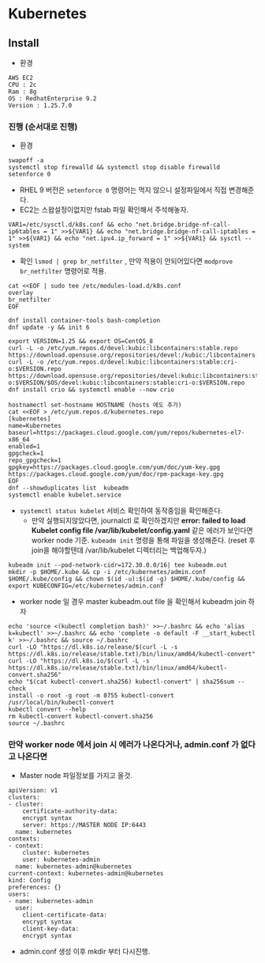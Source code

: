 # Kubernetes
## Install
* 환경
```
AWS EC2
CPU : 2c
Ram : 8g
OS : RedhatEnterprise 9.2
Version : 1.25.7.0
```

### 진행 (순서대로 진행)
* 환경
```
swapoff -a
systemctl stop firewalld && systemctl stop disable firewalld
setenforce 0
```
* RHEL 9 버전은 `setenforce 0` 명령어는 먹지 않으니 설정파일에서 직접 변경해준다.
* EC2는 스왑설정이없지만 fstab 파일 확인해서 주석해놓자.

```
VAR1=/etc/sysctl.d/k8s.conf && echo "net.bridge.bridge-nf-call-ip6tables = 1" >>${VAR1} && echo "net.bridge.bridge-nf-call-iptables = 1" >>${VAR1} && echo "net.ipv4.ip_forward = 1" >>${VAR1} && sysctl --system
```
* 확인 `lsmod | grep br_netfilter` , 만약 적용이 안되어있다면 `modprove br_netfilter` 명령어로 적용.

```
cat <<EOF | sudo tee /etc/modules-load.d/k8s.conf
overlay
br_netfilter
EOF
```
```
dnf install container-tools bash-completion
dnf update -y && init 6
```
```
export VERSION=1.25 && export OS=CentOS_8
curl -L -o /etc/yum.repos.d/devel:kubic:libcontainers:stable.repo https://download.opensuse.org/repositories/devel:/kubic:/libcontainers:/stable/$OS/devel:kubic:libcontainers:stable.repo
curl -L -o /etc/yum.repos.d/devel:kubic:libcontainers:stable:cri-o:$VERSION.repo https://download.opensuse.org/repositories/devel:kubic:libcontainers:stable:cri-o:$VERSION/$OS/devel:kubic:libcontainers:stable:cri-o:$VERSION.repo
dnf install crio && systemctl enable --now crio
```
```
hostnamectl set-hostname HOSTNAME (hosts 에도 추가)
cat <<EOF > /etc/yum.repos.d/kubernetes.repo
[kubernetes]
name=Kubernetes
baseurl=https://packages.cloud.google.com/yum/repos/kubernetes-el7-x86_64
enabled=1
gpgcheck=1
repo_gpgcheck=1
gpgkey=https://packages.cloud.google.com/yum/doc/yum-key.gpg https://packages.cloud.google.com/yum/doc/rpm-package-key.gpg
EOF
dnf --showduplicates list  kubeadm
systemctl enable kubelet.service
```
* `systemctl status kubelet` 서비스 확인하여 동작중임을 확인해준다.
  * 만약 실행되지않았다면, journalctl 로 확인하겠지만 **error: failed to load Kubelet config file /var/lib/kubelet/config.yaml** 같은 에러가 보인다면 worker node 기준. `kubeadm init` 명령을 통해 파일을 생성해준다. (reset 후 join을 해야할텐데 /var/lib/kubelet 디렉터리는 백업해두자.)

```
kubeadm init --pod-network-cidr=172.30.0.0/16| tee kubeadm.out
mkdir -p $HOME/.kube && cp -i /etc/kubernetes/admin.conf $HOME/.kube/config && chown $(id -u):$(id -g) $HOME/.kube/config && export KUBECONFIG=/etc/kubernetes/admin.conf
```
* worker node 일 경우 master kubeadm.out file 을 확인해서 kubeadm join 하자

```
echo 'source <(kubectl completion bash)' >>~/.bashrc && echo 'alias k=kubectl' >>~/.bashrc && echo 'complete -o default -F __start_kubectl k' >>~/.bashrc && source ~/.bashrc
curl -LO "https://dl.k8s.io/release/$(curl -L -s https://dl.k8s.io/release/stable.txt)/bin/linux/amd64/kubectl-convert"
curl -LO "https://dl.k8s.io/$(curl -L -s https://dl.k8s.io/release/stable.txt)/bin/linux/amd64/kubectl-convert.sha256"
echo "$(cat kubectl-convert.sha256) kubectl-convert" | sha256sum --check
install -o root -g root -m 0755 kubectl-convert /usr/local/bin/kubectl-convert
kubectl convert --help
rm kubectl-convert kubectl-convert.sha256
source ~/.bashrc
```
### 만약 worker node 에서 join 시 에러가 나온다거나, admin.conf 가 없다고 나온다면 
* Master node 파일정보를 가지고 올것.
```
apiVersion: v1
clusters:
- cluster:
    certificate-authority-data: 
    encrypt syntax
    server: https://MASTER NODE IP:6443
  name: kubernetes
contexts:
- context:
    cluster: kubernetes
    user: kubernetes-admin
  name: kubernetes-admin@kubernetes
current-context: kubernetes-admin@kubernetes
kind: Config
preferences: {}
users:
- name: kubernetes-admin
  user:
    client-certificate-data: 
    encrypt syntax
    client-key-data: 
    encrypt syntax
```
* admin.conf 생성 이후 mkdir 부터 다시진행.

